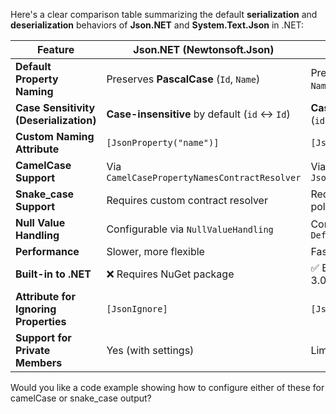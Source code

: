 Here's a clear comparison table summarizing the default **serialization** and **deserialization** behaviors of **Json.NET** and **System.Text.Json** in .NET:

|Feature|**Json.NET (Newtonsoft.Json)**|**System.Text.Json**|
|---|---|---|
|**Default Property Naming**|Preserves **PascalCase** (`Id`, `Name`)|Preserves **PascalCase** (`Id`, `Name`)|
|**Case Sensitivity (Deserialization)**|**Case-insensitive** by default (`id` ↔ `Id`)|**Case-sensitive** by default (`id` ≠ `Id`)|
|**Custom Naming Attribute**|`[JsonProperty("name")]`|`[JsonPropertyName("name")]`|
|**CamelCase Support**|Via `CamelCasePropertyNamesContractResolver`|Via `JsonNamingPolicy.CamelCase`|
|**Snake_case Support**|Requires custom contract resolver|Requires custom naming policy|
|**Null Value Handling**|Configurable via `NullValueHandling`|Configurable via `DefaultIgnoreCondition`|
|**Performance**|Slower, more flexible|Faster, more strict|
|**Built-in to .NET**|❌ Requires NuGet package|✅ Built-in from .NET Core 3.0+|
|**Attribute for Ignoring Properties**|`[JsonIgnore]`|`[JsonIgnore]`|
|**Support for Private Members**|Yes (with settings)|Limited|

Would you like a code example showing how to configure either of these for camelCase or snake_case output?